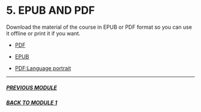 # 5. EPUB AND PDF

Download the material of the course in EPUB or PDF format so you can use it offline or print it if you want. 

- [PDF](http://cosmozonas.github.io/05-M.MATERIAL/Language.pdf)

- [EPUB](http://cosmozonas.github.io/05-M.MATERIAL/Language_of_birds/dist/milibro.epub)

- [PDF:Language portrait](http://cosmozonas.github.io/05-M.MATERIAL/language_portrait.pdf)

----------------------------------------------------------------------------------

##### [PREVIOUS MODULE](/04-M.NON_VERBAL_LANGUAGE/)
##### [BACK TO MODULE 1](/01-M.LINGUISTIC_PROFILES/)
